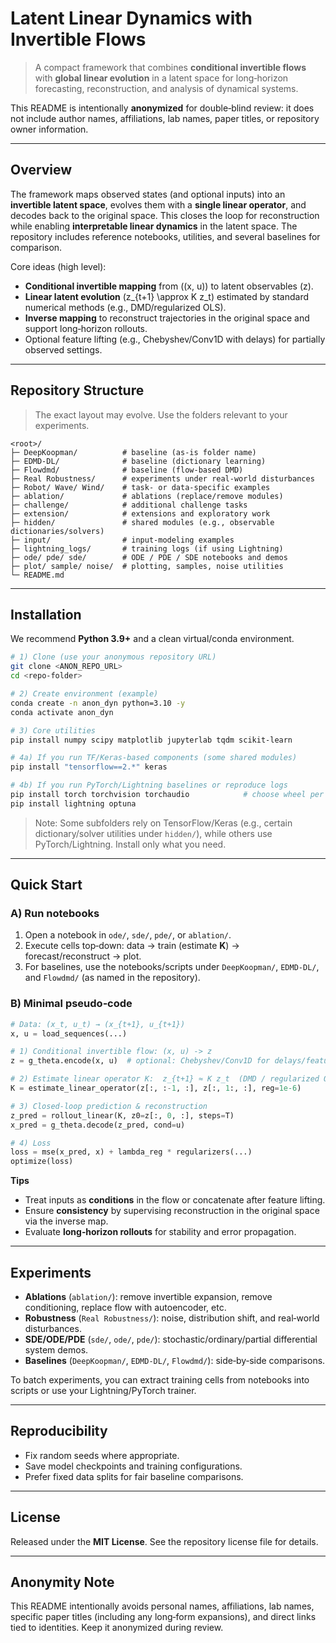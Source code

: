# Latent Linear Dynamics with Invertible Flows

> A compact framework that combines **conditional invertible flows** with **global linear evolution** in a latent space for long‑horizon forecasting, reconstruction, and analysis of dynamical systems.

This README is intentionally **anonymized** for double‑blind review: it does not include author names, affiliations, lab names, paper titles, or repository owner information.

---

## Overview

The framework maps observed states (and optional inputs) into an **invertible latent space**, evolves them with a **single linear operator**, and decodes back to the original space. This closes the loop for reconstruction while enabling **interpretable linear dynamics** in the latent space. The repository includes reference notebooks, utilities, and several baselines for comparison.

Core ideas (high level):
- **Conditional invertible mapping** from \((x, u)\) to latent observables \(z\).
- **Linear latent evolution** \(z_{t+1} \approx K z_t\) estimated by standard numerical methods (e.g., DMD/regularized OLS).
- **Inverse mapping** to reconstruct trajectories in the original space and support long‑horizon rollouts.
- Optional feature lifting (e.g., Chebyshev/Conv1D with delays) for partially observed settings.

---

## Repository Structure

> The exact layout may evolve. Use the folders relevant to your experiments.

```
<root>/
├─ DeepKoopman/          # baseline (as-is folder name)
├─ EDMD-DL/              # baseline (dictionary learning)
├─ Flowdmd/              # baseline (flow-based DMD)
├─ Real Robustness/      # experiments under real-world disturbances
├─ Robot/ Wave/ Wind/    # task- or data-specific examples
├─ ablation/             # ablations (replace/remove modules)
├─ challenge/            # additional challenge tasks
├─ extension/            # extensions and exploratory work
├─ hidden/               # shared modules (e.g., observable dictionaries/solvers)
├─ input/                # input-modeling examples
├─ lightning_logs/       # training logs (if using Lightning)
├─ ode/ pde/ sde/        # ODE / PDE / SDE notebooks and demos
├─ plot/ sample/ noise/  # plotting, samples, noise utilities
└─ README.md
```

---

## Installation

We recommend **Python 3.9+** and a clean virtual/conda environment.

```bash
# 1) Clone (use your anonymous repository URL)
git clone <ANON_REPO_URL>
cd <repo-folder>

# 2) Create environment (example)
conda create -n anon_dyn python=3.10 -y
conda activate anon_dyn

# 3) Core utilities
pip install numpy scipy matplotlib jupyterlab tqdm scikit-learn

# 4a) If you run TF/Keras-based components (some shared modules)
pip install "tensorflow==2.*" keras

# 4b) If you run PyTorch/Lightning baselines or reproduce logs
pip install torch torchvision torchaudio            # choose wheel per your CUDA
pip install lightning optuna
```

> Note: Some subfolders rely on TensorFlow/Keras (e.g., certain dictionary/solver utilities under `hidden/`), while others use PyTorch/Lightning. Install only what you need.

---

## Quick Start

### A) Run notebooks
1. Open a notebook in `ode/`, `sde/`, `pde/`, or `ablation/`.  
2. Execute cells top‑down: data → train (estimate **K**) → forecast/reconstruct → plot.  
3. For baselines, use the notebooks/scripts under `DeepKoopman/`, `EDMD-DL/`, and `Flowdmd/` (as named in the repository).

### B) Minimal pseudo‑code
```python
# Data: (x_t, u_t) → (x_{t+1}, u_{t+1})
x, u = load_sequences(...)

# 1) Conditional invertible flow: (x, u) -> z
z = g_theta.encode(x, u)  # optional: Chebyshev/Conv1D for delays/features

# 2) Estimate linear operator K:  z_{t+1} ≈ K z_t  (DMD / regularized OLS)
K = estimate_linear_operator(z[:, :-1, :], z[:, 1:, :], reg=1e-6)

# 3) Closed-loop prediction & reconstruction
z_pred = rollout_linear(K, z0=z[:, 0, :], steps=T)
x_pred = g_theta.decode(z_pred, cond=u)

# 4) Loss
loss = mse(x_pred, x) + lambda_reg * regularizers(...)
optimize(loss)
```

**Tips**
- Treat inputs as **conditions** in the flow or concatenate after feature lifting.  
- Ensure **consistency** by supervising reconstruction in the original space via the inverse map.  
- Evaluate **long‑horizon rollouts** for stability and error propagation.

---

## Experiments

- **Ablations** (`ablation/`): remove invertible expansion, remove conditioning, replace flow with autoencoder, etc.  
- **Robustness** (`Real Robustness/`): noise, distribution shift, and real‑world disturbances.  
- **SDE/ODE/PDE** (`sde/`, `ode/`, `pde/`): stochastic/ordinary/partial differential system demos.  
- **Baselines** (`DeepKoopman/`, `EDMD-DL/`, `Flowdmd/`): side‑by‑side comparisons.

To batch experiments, you can extract training cells from notebooks into scripts or use your Lightning/PyTorch trainer.

---

## Reproducibility

- Fix random seeds where appropriate.  
- Save model checkpoints and training configurations.  
- Prefer fixed data splits for fair baseline comparisons.

---

## License

Released under the **MIT License**. See the repository license file for details.

---

## Anonymity Note

This README intentionally avoids personal names, affiliations, lab names, specific paper titles (including any long‑form expansions), and direct links tied to identities. Keep it anonymized during review.
